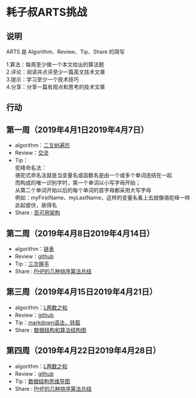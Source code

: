 # 耗子叔ARTS挑战

## 说明

ARTS 是 Algorithm、Review、Tip、Share 的简写

1.算法：每周至少做一个本文给出的算法题  
2.评论：阅读并点评至少一篇英文技术文章  
3.提示：学习至少一个技术技巧  
4.分享：分享一篇有观点和思考的技术文章  

## 行动

## 第一周（2019年4月1日2019年4月7日）

* algorithm：[二叉树遍历](https://github.com/Elijahlz/lz-ARTS-study/blob/master/Algorithm/searchBalanceTree.md)  
* Review：[交流](http://www.catb.org/~esr/faqs/smart-questions.html)
* Tip：   
驼峰命名法：  
骆驼式命名法就是当变量名或函数名是由一个或多个单词连结在一起  
而构成的唯一识别字时，第一个单词以小写字母开始；  
从第二个单词开始以后的每个单词的首字母都采用大写字母  
例如：myFirstName、myLastName，这样的变量名看上去就像骆驼峰一样此起彼伏，故得名
* Share :  [高可用架构](https://www.jianshu.com/p/8419dacbbc09)

## 第二周（2019年4月8日2019年4月14日）

* algorithm：[链表](https://github.com/Elijahlz/lz-ARTS-study/blob/master/Algorithm/linkedList.md)  
* Review：[github](https://github.com/Elijahlz/lz-ARTS-study/blob/master/Review/github.md)
* Tip：[三次握手](https://github.com/Elijahlz/lz-ARTS-study/blob/master/Tip/TcpAndUdp.md)
* Share :  [PHP的几种排序算法总结](http://note.youdao.com/noteshare?id=206e425d5ff7dd17a98456c723dad66b&sub=wcp1524463423108119)

## 第三周（2019年4月15日2019年4月21日）

* algorithm：[L两数之和](https://github.com/Elijahlz/lz-ARTS-study/blob/master/Algorithm/TwoSum.md)  
* Review：[github](https://github.com/Elijahlz/lz-ARTS-study/blob/master/Review/github.md)
* Tip：[markdown语法，转载](https://www.jianshu.com/p/191d1e21f7ed)
* Share :  [数据结构和算法结构图](https://github.com/Elijahlz/lz-ARTS-study/blob/master/Share/%E6%95%B0%E6%8D%AE%E7%BB%93%E6%9E%84%E5%92%8C%E7%AE%97%E6%B3%95%E7%BB%93%E6%9E%84%E5%9B%BE.md)


## 第四周（2019年4月22日2019年4月28日）

* algorithm：[L两数之和](https://github.com/Elijahlz/lz-ARTS-study/blob/master/Algorithm/TwoSum.md)  
* Review：[github](https://github.com/Elijahlz/lz-ARTS-study/blob/master/Review/github.md)
* Tip：[数据结构思维导图](https://github.com/Elijahlz/lz-ARTS-study/blob/master/src/Image/%E6%95%B0%E6%8D%AE%E7%BB%93%E6%9E%84%E5%92%8C%E7%AE%97%E6%B3%95.png)
* Share :  [PHP的几种排序算法总结](http://note.youdao.com/noteshare?id=206e425d5ff7dd17a98456c723dad66b&sub=wcp1524463423108119)
